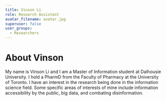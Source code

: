 ```yaml
---
title: Vinson Li
role: Research Assistant
avatar_filename: avatar.jpg
superuser: false
user_groups:
  - Researchers
---
```


# About Vinson
My name is Vinson Li and I am a Master of Information student at Dalhousie University. I hold a PharmD from the Faculty of Pharmacy at the University of Toronto. I have an interest in the research being done in the information science field. Some specific areas of interests of mine include information accessibility by the public, big data, and combating disinformation. 